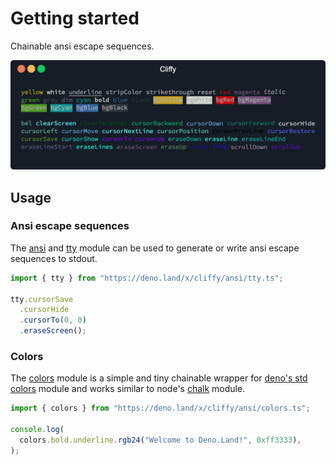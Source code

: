 # Getting started

Chainable ansi escape sequences.

![](assets/img/demo.gif)

## Usage

### Ansi escape sequences

The [ansi](./ansi.md) and [tty](./tty.md) module can be used to generate or
write ansi escape sequences to stdout.

```typescript
import { tty } from "https://deno.land/x/cliffy/ansi/tty.ts";

tty.cursorSave
  .cursorHide
  .cursorTo(0, 0)
  .eraseScreen();
```

### Colors

The [colors](./colors.md) module is a simple and tiny chainable wrapper for
[deno's std colors](https://deno.land/std/fmt/colors.ts) module and works
similar to node's [chalk](https://github.com/chalk/chalk) module.

```typescript
import { colors } from "https://deno.land/x/cliffy/ansi/colors.ts";

console.log(
  colors.bold.underline.rgb24("Welcome to Deno.Land!", 0xff3333),
);
```
